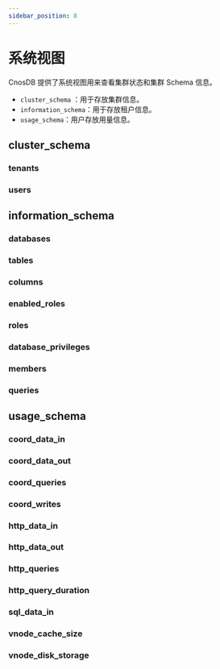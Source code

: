 ```yaml
---
sidebar_position: 8
---
```


# 系统视图

CnosDB 提供了系统视图用来查看集群状态和集群 Schema 信息。

- `cluster_schema` ：用于存放集群信息。
- `information_schema`：用于存放租户信息。
- `usage_schema`：用户存放用量信息。

## cluster_schema

### tenants

### users

## information_schema

### databases

### tables

### columns

### enabled_roles

### roles

### database_privileges

### members

### queries

## usage_schema

### coord_data_in

### coord_data_out

### coord_queries

### coord_writes

### http_data_in

### http_data_out

### http_queries

### http_query_duration

### sql_data_in

### vnode_cache_size

### vnode_disk_storage

